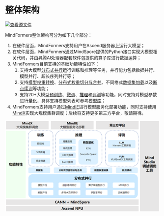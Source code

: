 # 整体架构

[![查看源文件](https://mindspore-website.obs.cn-north-4.myhuaweicloud.com/website-images/master/resource/_static/logo_source.svg)](https://gitee.com/mindspore/docs/blob/master/docs/mindformers/docs/source_zh_cn/start/overview.md)

MindFormers整体架构可分为如下几个部分：

1. 在硬件层面，MindFormers支持用户在Ascend服务器上运行大模型；
2. 在软件层面，MindFormers通过MindSpore提供的Python接口实现大模型相关代码，并由昇腾AI处理器配套软件包提供的算子库进行数据运算；
3. MindFormers目前支持的基础功能特性如下：
   1. 支持大模型[分布式并行](https://www.mindspore.cn/mindformers/docs/zh-CN/dev/function/distributed_parallel.html)运行训练和推理等任务，并行能力包括数据并行、模型并行、超长序列并行等；
   2. 支持[模型权重转换](https://www.mindspore.cn/mindformers/docs/zh-CN/dev/function/weight_conversion.html)、[分布式权重切分与合并](https://www.mindspore.cn/mindformers/docs/zh-CN/dev/function/weight_conversion.html)、不同格式[数据集加载](https://www.mindspore.cn/mindformers/docs/zh-CN/dev/function/dataset.html)以及[断点续训](https://www.mindspore.cn/mindformers/docs/zh-CN/dev/function/resume_training.html)等功能；
   3. 支持20+大模型[预训练](https://www.mindspore.cn/mindformers/docs/zh-CN/dev/usage/pre_training.html)、[微调](https://www.mindspore.cn/mindformers/docs/zh-CN/dev/usage/sft_tuning.html)、[推理](https://www.mindspore.cn/mindformers/docs/zh-CN/dev/usage/inference.html)和[评测](https://www.mindspore.cn/mindformers/docs/zh-CN/dev/usage/evaluation.html)等功能，同时支持对模型参数进行[量化](https://www.mindspore.cn/mindformers/docs/zh-CN/dev/usage/quantization.html)，具体支持模型列表可参考[模型库](https://www.mindspore.cn/mindformers/docs/zh-CN/dev/start/models.html)；
4. MindFormers支持用户通过[MindIE](https://www.mindspore.cn/mindformers/docs/zh-CN/dev/usage/mindie_deployment.html)进行模型服务化部署功能，同时支持使用[MindX](https://www.hiascend.com/software/mindx-dl)实现大规模集群调度；后续将支持更多第三方平台，敬请期待。

![/overall_architecture](./image/overall_architecture.png)
